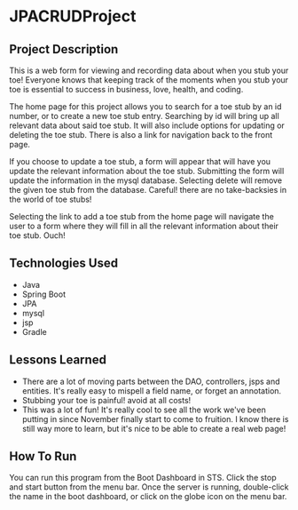 # JPACRUDProject

## Project Description
This is a web form for viewing and recording data about when you stub your toe! Everyone knows that keeping track of the moments when you stub your toe is essential to success in business, love, health, and coding. 

The home page for this project allows you to search for a toe stub by an id number, or to create a new toe stub entry. Searching by id will bring up all relevant data about said toe stub. It will also include options for updating or deleting the toe stub. There is also a link for navigation back to the front page.

If you choose to update a toe stub, a form will appear that will have you update the relevant information about the toe stub. Submitting the form will update the information in the mysql database. Selecting delete will remove the given toe stub from the database. Careful! there are no take-backsies in the world of toe stubs!

Selecting the link to add a toe stub from the home page will navigate the user to a form where they will fill in all the relevant information about their toe stub. Ouch!


## Technologies Used
 - Java
 - Spring Boot
 - JPA
 - mysql
 - jsp
 - Gradle

 ## Lessons Learned
 - There are a lot of moving parts between the DAO, controllers, jsps and entities. It's really easy to mispell a field name, or forget an annotation. 
 - Stubbing your toe is painful! avoid at all costs!
 - This was a lot of fun! It's really cool to see all the work we've been putting in since November finally start to come to fruition. I know there is still way more to learn, but it's nice to be able to create a real web page!


## How To Run
You can run this program from the Boot Dashboard in STS. Click the stop and start button from the menu bar. Once the server is running, double-click the name in the boot dashboard, or click on the globe icon on the menu bar.
